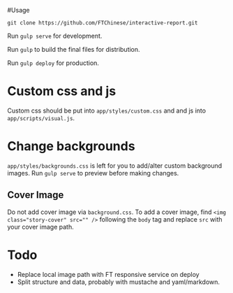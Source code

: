 #Usage

`git clone https://github.com/FTChinese/interactive-report.git`

Run `gulp serve` for development.

Run `gulp` to build the final files for distribution.

Run `gulp deploy` for production.

# Custom css and js

Custom css should be put into `app/styles/custom.css` and  and js into `app/scripts/visual.js`.

# Change backgrounds

`app/styles/backgrounds.css` is left for you to add/alter custom background images. Run `gulp serve` to preview before making changes.

## Cover Image

Do not add cover image via `background.css`. To add a cover image, find `<img class="story-cover" src="" />` following the `body` tag and replace `src` with your cover image path.


# Todo
- Replace local image path with FT responsive service on deploy
- Split structure and data, probably with mustache and yaml/markdown.

